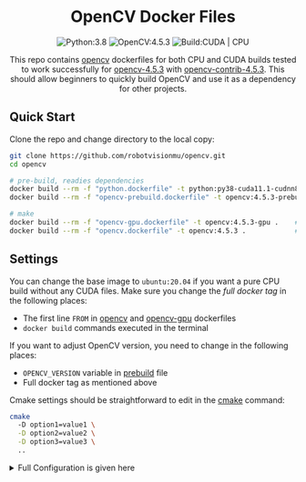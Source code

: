 <h1 align="center"> OpenCV Docker Files </h1>

<div align="center">

<a> <img src="https://img.shields.io/badge/Python-3.8-blue" alt="Python:3.8" /> </a>
<a> <img src="https://img.shields.io/badge/OpenCV-4.5.3-yellowgreen" alt="OpenCV:4.5.3" /> </a>
<a> <img src="https://img.shields.io/badge/Build-CUDA%20|%20CPU-green" alt="Build:CUDA | CPU" /> </a>

This repo contains [opencv](https://github.com/opencv/opencv) dockerfiles for both CPU and CUDA builds tested to work successfully for [opencv-4.5.3](https://github.com/opencv/opencv/releases/tag/4.5.3) with [opencv-contrib-4.5.3](https://github.com/opencv/opencv_contrib/releases/tag/4.5.3). This should allow beginners to quickly build OpenCV and use it as a dependency for other projects.
  
</div>

## Quick Start

Clone the repo and change directory to the local copy:

```sh
git clone https://github.com/robotvisionmu/opencv.git
cd opencv

# pre-build, readies dependencies
docker build --rm -f "python.dockerfile" -t python:py38-cuda11.1-cudnn8-devel-ubuntu20.04
docker build --rm -f "opencv-prebuild.dockerfile" -t opencv:4.5.3-prebuild

# make
docker build --rm -f "opencv-gpu.dockerfile" -t opencv:4.5.3-gpu .    # for CUDA build
docker build --rm -f "opencv.dockerfile" -t opencv:4.5.3 .            # for CPU build
```

## Settings

You can change the base image to `ubuntu:20.04` if you want a pure CPU build without any CUDA files. Make sure you change the _full docker tag_ in the following places:

- The first line `FROM` in [opencv](opencv.dockerfile#L1) and [opencv-gpu](opencv-gpu.dockerfile#L1) dockerfiles
- `docker build` commands executed in the terminal

If you want to adjust OpenCV version, you need to change in the following places:

- `OPENCV_VERSION` variable in [prebuild](opencv-prebuild.dockerfile#L21) file
- Full docker tag as mentioned above


Cmake settings should be straightforward to edit in the [cmake](opencv-gpu.dockerfile#L11) command:

```sh
cmake 
  -D option1=value1 \
  -D option2=value2 \
  -D option3=value3 \
  ..
```

<details>
<summary> Full Configuration is given here </summary>
<p>

```
-- General configuration for OpenCV 4.5.3 =====================================
--   Version control:               unknown
-- 
--   Extra modules:
--     Location (extra):            /opt/opencv/opencv_contrib-4.5.3/modules
--     Version control (extra):     unknown
-- 
--   Platform:
--     Timestamp:                   2021-08-25T18:04:36Z
--     Host:                        Linux 5.8.0-53-generic x86_64
--     CMake:                       3.16.3
--     CMake generator:             Unix Makefiles
--     CMake build tool:            /usr/bin/make
--     Configuration:               RELEASE
-- 
--   CPU/HW features:
--     Baseline:                    SSE SSE2 SSE3
--       requested:                 SSE3
--     Dispatched code generation:  SSE4_1 SSE4_2 FP16 AVX AVX2 AVX512_SKX
--       requested:                 SSE4_1 SSE4_2 AVX FP16 AVX2 AVX512_SKX
--       SSE4_1 (17 files):         + SSSE3 SSE4_1
--       SSE4_2 (2 files):          + SSSE3 SSE4_1 POPCNT SSE4_2
--       FP16 (1 files):            + SSSE3 SSE4_1 POPCNT SSE4_2 FP16 AVX
--       AVX (5 files):             + SSSE3 SSE4_1 POPCNT SSE4_2 AVX
--       AVX2 (31 files):           + SSSE3 SSE4_1 POPCNT SSE4_2 FP16 FMA3 AVX AVX2
--       AVX512_SKX (7 files):      + SSSE3 SSE4_1 POPCNT SSE4_2 FP16 FMA3 AVX AVX2 AVX_512F AVX512_COMMON AVX512_SKX
-- 
--   C/C++:
--     Built as dynamic libs?:      YES
--     C++ standard:                11
--     C++ Compiler:                /usr/bin/c++  (ver 9.3.0)
--     C++ flags (Release):         -fsigned-char -W -Wall -Werror=return-type -Werror=non-virtual-dtor -Werror=address -Werror=sequence-point -Wformat -Werror=format-security -Wmissing-declarations -Wundef -Winit-self -Wpointer-arith -Wshadow -Wsign-promo -Wuninitialized -Wsuggest-override -Wno-delete-non-virtual-dtor -Wno-comment -Wimplicit-fallthrough=3 -Wno-strict-overflow -fdiagnostics-show-option -Wno-long-long -pthread -fomit-frame-pointer -ffunction-sections -fdata-sections  -msse -msse2 -msse3 -fvisibility=hidden -fvisibility-inlines-hidden -O3 -DNDEBUG  -DNDEBUG
--     C++ flags (Debug):           -fsigned-char -W -Wall -Werror=return-type -Werror=non-virtual-dtor -Werror=address -Werror=sequence-point -Wformat -Werror=format-security -Wmissing-declarations -Wundef -Winit-self -Wpointer-arith -Wshadow -Wsign-promo -Wuninitialized -Wsuggest-override -Wno-delete-non-virtual-dtor -Wno-comment -Wimplicit-fallthrough=3 -Wno-strict-overflow -fdiagnostics-show-option -Wno-long-long -pthread -fomit-frame-pointer -ffunction-sections -fdata-sections  -msse -msse2 -msse3 -fvisibility=hidden -fvisibility-inlines-hidden -g  -O0 -DDEBUG -D_DEBUG
--     C Compiler:                  /usr/bin/cc
--     C flags (Release):           -fsigned-char -W -Wall -Werror=return-type -Werror=address -Werror=sequence-point -Wformat -Werror=format-security -Wmissing-declarations -Wmissing-prototypes -Wstrict-prototypes -Wundef -Winit-self -Wpointer-arith -Wshadow -Wuninitialized -Wno-comment -Wimplicit-fallthrough=3 -Wno-strict-overflow -fdiagnostics-show-option -Wno-long-long -pthread -fomit-frame-pointer -ffunction-sections -fdata-sections  -msse -msse2 -msse3 -fvisibility=hidden -O3 -DNDEBUG  -DNDEBUG
--     C flags (Debug):             -fsigned-char -W -Wall -Werror=return-type -Werror=address -Werror=sequence-point -Wformat -Werror=format-security -Wmissing-declarations -Wmissing-prototypes -Wstrict-prototypes -Wundef -Winit-self -Wpointer-arith -Wshadow -Wuninitialized -Wno-comment -Wimplicit-fallthrough=3 -Wno-strict-overflow -fdiagnostics-show-option -Wno-long-long -pthread -fomit-frame-pointer -ffunction-sections -fdata-sections  -msse -msse2 -msse3 -fvisibility=hidden -g  -O0 -DDEBUG -D_DEBUG
--     Linker flags (Release):      -Wl,--exclude-libs,libippicv.a -Wl,--exclude-libs,libippiw.a   -Wl,--gc-sections -Wl,--as-needed  
--     Linker flags (Debug):        -Wl,--exclude-libs,libippicv.a -Wl,--exclude-libs,libippiw.a   -Wl,--gc-sections -Wl,--as-needed  
--     ccache:                      NO
--     Precompiled headers:         NO
--     Extra dependencies:          m pthread /usr/lib/x86_64-linux-gnu/libGL.so /usr/lib/x86_64-linux-gnu/libGLU.so cudart_static dl rt nppc nppial nppicc nppidei nppif nppig nppim nppist nppisu nppitc npps cublas cudnn cufft -L/usr/local/cuda/lib64 -L/usr/lib/x86_64-linux-gnu
--     3rdparty dependencies:
-- 
--   OpenCV modules:
--     To be built:                 alphamat aruco barcode bgsegm bioinspired calib3d ccalib core cudaarithm cudabgsegm cudacodec cudafeatures2d cudafilters cudaimgproc cudalegacy cudaobjdetect cudaoptflow cudastereo cudawarping cudev cvv datasets dnn dnn_objdetect dnn_superres dpm face features2d flann freetype fuzzy gapi hdf hfs highgui img_hash imgcodecs imgproc intensity_transform line_descriptor mcc ml objdetect optflow phase_unwrapping photo plot quality rapid reg rgbd saliency shape stereo stitching structured_light superres surface_matching text tracking ts video videoio videostab wechat_qrcode xfeatures2d ximgproc xobjdetect xphoto
--     Disabled:                    world
--     Disabled by dependency:      -
--     Unavailable:                 java julia matlab ovis python2 python3 sfm viz
--     Applications:                tests perf_tests apps
--     Documentation:               NO
--     Non-free algorithms:         YES
-- 
--   GUI: 
--     QT:                          YES (ver 5.12.8)
--       QT OpenGL support:         YES (Qt5::OpenGL 5.12.8)
--     GTK+:                        YES (ver 3.24.20)
--       GThread :                  YES (ver 2.64.6)
--       GtkGlExt:                  YES (ver 1.2.0)
--     OpenGL support:              YES (/usr/lib/x86_64-linux-gnu/libGL.so /usr/lib/x86_64-linux-gnu/libGLU.so)
--     VTK support:                 NO
-- 
--   Media I/O: 
--     ZLib:                        /usr/lib/x86_64-linux-gnu/libz.so (ver 1.2.11)
--     JPEG:                        /usr/lib/x86_64-linux-gnu/libjpeg.so (ver 80)
--     WEBP:                        build (ver encoder: 0x020f)
--     PNG:                         /usr/lib/x86_64-linux-gnu/libpng.so (ver 1.6.37)
--     TIFF:                        /usr/lib/x86_64-linux-gnu/libtiff.so (ver 42 / 4.1.0)
--     JPEG 2000:                   build (ver 2.4.0)
--     OpenEXR:                     build (ver 2.3.0)
--     HDR:                         YES
--     SUNRASTER:                   YES
--     PXM:                         YES
--     PFM:                         YES
-- 
--   Video I/O:
--     DC1394:                      YES (2.2.5)
--     FFMPEG:                      YES
--       avcodec:                   YES (58.54.100)
--       avformat:                  YES (58.29.100)
--       avutil:                    YES (56.31.100)
--       swscale:                   YES (5.5.100)
--       avresample:                YES (4.0.0)
--     GStreamer:                   YES (1.16.2)
--     v4l/v4l2:                    YES (linux/videodev2.h)
-- 
--   Parallel framework:            TBB (ver 2020.1 interface 11101)
-- 
--   Trace:                         YES (with Intel ITT)
-- 
--   Other third-party libraries:
--     Intel IPP:                   2020.0.0 Gold [2020.0.0]
--            at:                   /opt/opencv/opencv-4.5.3/build/3rdparty/ippicv/ippicv_lnx/icv
--     Intel IPP IW:                sources (2020.0.0)
--               at:                /opt/opencv/opencv-4.5.3/build/3rdparty/ippicv/ippicv_lnx/iw
--     VA:                          YES
--     Lapack:                      YES (/usr/lib/x86_64-linux-gnu/libopenblas.so)
--     Eigen:                       YES (ver 3.3.7)
--     Custom HAL:                  NO
--     Protobuf:                    build (3.5.1)
-- 
--   NVIDIA CUDA:                   YES (ver 11.1, CUFFT CUBLAS)
--     NVIDIA GPU arch:             35 37 50 52 60 61 70 75 80 86
--     NVIDIA PTX archs:
-- 
--   cuDNN:                         YES (ver 8.0.5)
-- 
--   OpenCL:                        YES (INTELVA)
--     Include path:                /opt/opencv/opencv-4.5.3/3rdparty/include/opencl/1.2
--     Link libraries:              Dynamic load
-- 
--   Python (for build):            /opt/opencv/.venv/bin/python3
-- 
--   Java:                          
--     ant:                         NO
--     JNI:                         NO
--     Java wrappers:               NO
--     Java tests:                  NO
-- 
--   Install to:                    /usr/local
-- -----------------------------------------------------------------
```

</p>
</details>
